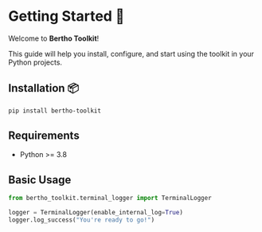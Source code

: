 
# Getting Started 🚀

Welcome to **Bertho Toolkit**!

This guide will help you install, configure, and start using the toolkit in your Python projects.

## Installation 📦

```bash
pip install bertho-toolkit
```

## Requirements

- Python >= 3.8

## Basic Usage

```python
from bertho_toolkit.terminal_logger import TerminalLogger

logger = TerminalLogger(enable_internal_log=True)
logger.log_success("You're ready to go!")
```
